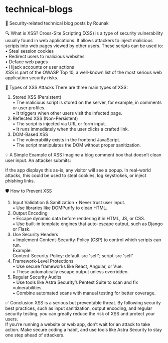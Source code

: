 # technical-blogs
🔐 Security-related technical blog posts by Rounak

🔍 What is XSS?
Cross-Site Scripting (XSS) is a type of security vulnerability usually found in web applications. It allows attackers to inject malicious scripts into web pages viewed by other users. These scripts can be used to:  
• Steal session cookies  
• Redirect users to malicious websites  
• Deface web pages  
• Hijack accounts or user actions  
XSS is part of the OWASP Top 10, a well-known list of the most serious web application security risks. 

🧪 Types of XSS Attacks
There are three main types of XSS:  
1. Stored XSS (Persistent)  
• The malicious script is stored on the server, for example, in comments or user profiles.  
• It triggers when other users visit the infected page.  
2. Reflected XSS (Non-Persistent)  
• The script is injected via URL or form input.  
• It runs immediately when the user clicks a crafted link.  
3. DOM-Based XSS  
• The vulnerability exists in the frontend JavaScript.  
• The script manipulates the DOM without proper sanitization.

💡 A Simple Example of XSS
Imagine a blog comment box that doesn’t clean user input. An attacker submits:  
<script>alert('Hacked!');</script>  
If the app displays this as-is, any visitor will see a popup. In real-world attacks, this could be used to steal cookies, log keystrokes, or inject phishing links.  

🛡️ How to Prevent XSS
1. Input Validation & Sanitization 
• Never trust user input.  
• Use libraries like DOMPurify to clean HTML.  
2. Output Encoding  
• Escape dynamic data before rendering it in HTML, JS, or CSS.  
• Use built-in template engines that auto-escape output, such as Django or Flask.  
3. Use Security Headers  
• Implement Content-Security-Policy (CSP) to control which scripts can run.  
Example:  
Content-Security-Policy: default-src 'self'; script-src 'self'  
4. Framework-Level Protections  
• Use secure frameworks like React, Angular, or Vue.  
• These automatically escape output unless overridden.  
5. Regular Security Audits  
• Use tools like Astra Security’s Pentest Suite to scan and fix vulnerabilities.  
• Combine automated scans with manual testing for better coverage.  

✅ Conclusion
XSS is a serious but preventable threat. By following security best practices, such as input sanitization, output encoding, and regular security testing, you can greatly reduce the risk of XSS and protect your users.  
If you’re running a website or web app, don’t wait for an attack to take action. Make secure coding a habit, and use tools like Astra Security to stay one step ahead of attackers. 
